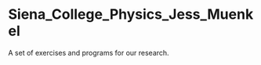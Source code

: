 Siena_College_Physics_Jess_Muenkel
==================================

A set of exercises and programs for our research. 
